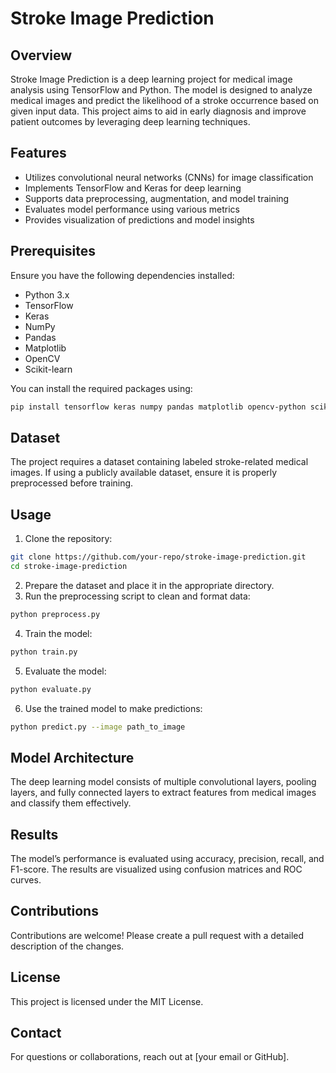# Stroke Image Prediction

## Overview
Stroke Image Prediction is a deep learning project for medical image analysis using TensorFlow and Python. The model is designed to analyze medical images and predict the likelihood of a stroke occurrence based on given input data. This project aims to aid in early diagnosis and improve patient outcomes by leveraging deep learning techniques.

## Features
- Utilizes convolutional neural networks (CNNs) for image classification
- Implements TensorFlow and Keras for deep learning
- Supports data preprocessing, augmentation, and model training
- Evaluates model performance using various metrics
- Provides visualization of predictions and model insights

## Prerequisites
Ensure you have the following dependencies installed:
- Python 3.x
- TensorFlow
- Keras
- NumPy
- Pandas
- Matplotlib
- OpenCV
- Scikit-learn

You can install the required packages using:
```bash
pip install tensorflow keras numpy pandas matplotlib opencv-python scikit-learn
```

## Dataset
The project requires a dataset containing labeled stroke-related medical images. If using a publicly available dataset, ensure it is properly preprocessed before training.

## Usage
1. Clone the repository:
```bash
git clone https://github.com/your-repo/stroke-image-prediction.git
cd stroke-image-prediction
```
2. Prepare the dataset and place it in the appropriate directory.
3. Run the preprocessing script to clean and format data:
```bash
python preprocess.py
```
4. Train the model:
```bash
python train.py
```
5. Evaluate the model:
```bash
python evaluate.py
```
6. Use the trained model to make predictions:
```bash
python predict.py --image path_to_image
```

## Model Architecture
The deep learning model consists of multiple convolutional layers, pooling layers, and fully connected layers to extract features from medical images and classify them effectively.

## Results
The model’s performance is evaluated using accuracy, precision, recall, and F1-score. The results are visualized using confusion matrices and ROC curves.

## Contributions
Contributions are welcome! Please create a pull request with a detailed description of the changes.

## License
This project is licensed under the MIT License.

## Contact
For questions or collaborations, reach out at [your email or GitHub].

